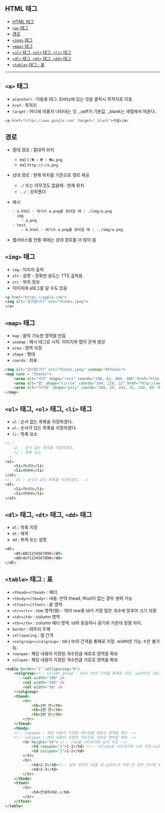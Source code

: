 ## HTML 태그

- [HTML 태그](#html-태그)
- [`<a>` 태그](#a-태그)
- [경로](#경로)
- [`<img>` 태그](#img-태그)
- [`<map>` 태그](#map-태그)
- [`<ul>` 태그, `<ol>` 태그, `<li>` 태그](#ul-태그-ol-태그-li-태그)
- [`<dl>` 태그, `<dt>` 태그, `<dd>` 태그](#dl-태그-dt-태그-dd-태그)
- [`<table>` 태그 : 표](#table-태그--표)


---

## `<a>` 태그
- `a(anchor)` : 이동용 태그. Entity에 있는 것을 클릭시 목적지로 이동.
- `href` : 목적지
- `target` : 어디에 띄울지 나타내는 것. _self가 기본값. _blank는 새탭에서 띄운다.

```html
<a href="https://www.google.com" target="_blank">구글</a>
```

## 경로
- 절대 경로 : 절대적 위치
    - ex) `C:₩ ~ ₩ ~ ₩a.png`
    - ex) `http://~/a.png`
- 상대 경로 : 현재 위치를 기준으로 경로 제공
    - `./` 또는 아무것도 없을때 : 현재 위치
    - `../` : 상위폴더
- 예시
    
    ```html
    - a.html - 여기서 a.png를 찾아갈 때 : ./img/a.png
    - img
        - a.png
    - test
        - b.html - 여기서 a.png를 찾아갈 때 : ../img/a.png
    ```
    
- 웹서비스를 만들 때에는 상대 경로를 더 많이 씀

## `<img>` 태그
- `img` : 이미지 출력
- `alt` : 설명 - 정확한 용도는 TTS 출력용.
- `src` : 위치 정보
- 이미지에 a태그를 달 수도 있음

```html
<a href="https://apple.com">
<img alt="감사합니다" src="thanks.jpeg">
</a>
```

## `<map>` 태그
- `map` : 클릭 가능한 영역을 만듬
- `usemap` : 해시 태그로 시작. 이미지와 맵의 관계 생성
- `area` : 영역 지정
- `shape` : 형태
- `coords` : 좌표

```html
<img alt="감사합니다" src="thanks.jpeg" usemap="#thanks">
<map name = "thanks">
	<area alt="사각" shape="rect" coords="390, 62, 489, 306" href="http://www.naver.com" />
	<area alt="원" shape="circle" coords="194, 218, 22" href="http://www.daum.net" />
	<area alt="다각형" shape="poly" coords="200, 59, 243, 41, 242, 80" href="http://www.amazon.com" />
</map>
```

## `<ul>` 태그, `<ol>` 태그, `<li>` 태그

- `ul` : 순서 없는 목록을 지정하겠다.
- `ol` : 순서가 있는 목록을 지정하겠다.
- `li` : 목록 요소

```html
<!-- 
	ul : 순서 없는 목록을 지정하겠다.
	li : 목록 요소
-->
<ul>
	<li>가나다</li>
	<li>라마바</li>
</ul>
<!-- ol : 순서가 있는 목록을 지정하겠다. -->
<ol>
	<li>가나다</li>
	<li>라마바</li>
</ol>
```

## `<dl>` 태그, `<dt>` 태그, `<dd>` 태그

- `dl` : 목록 지정
- `dt` : 제목
- `dd` : 부제 또는 설명

```html
<dl>
	<dt>ABC1234567890</dt>
	<dd>def1234567890</dd>
</dl>
```

## `<table>` 태그 : 표

- `<thead></thead>` : 헤더
- `<tbody></tbody>` : 내용. 만약 thead, tfoot이 없는 경우 생략 가능
- `<tfoot></tfoot>` : 끝 영역
- `<tr></tr>` : row 영역(행) - 여러 row중 td가 가장 많은 개수에 맞추어 크기 지정
- `<td></td>` : column 영역
- `<th></th>` : column 헤더 영역. td와 동일하나 굵기와 가운데 정렬 차이.
- `border` : 테두리 두께
- `cellspacing` : 셀 간격
- `<colgroup></colgroup>` : td나 th의 간격을 통째로 지정. width만 가능. tr은 불가능.
- `rowspan` : 해당 내용이 지정된 개수만큼 세로로 영역을 확보
- `colspan` : 해당 내용이 지정된 개수만큼 가로로 영역을 확보

```html
<table border="1" cellspacing="0">
	<colgroup><!-- column group - td나 th의 간격을 통째로 지정. width만 가능. tr은 불가능.-->
		<col width="100" />
		<col width="200" />
		<col width="50" />
	</colgroup>
	<thead>
		<tr>
			<th>1번 칸</th>
			<th>2번 칸</th>
			<th>3번 칸</th>
		</tr>
	</thead>
	<tbody>
	<!-- rowspan : 해당 내용이 지정된 개수만큼 세로로 영역을 확보 -->
	<!-- colspan : 해당 내용이 지정된 개수만큼 가로로 영역을 확보 -->
		<tr height="50"> <!-- row를 나타내기에 높이 지정 -->
			<td rowspan="2">1-1</td> <!-- column을 나타내기에 너비 지정 width를 활용해 가능. -->
			<td colspan="2">1-2</td>
		</tr>
		<tr>
			<td>2-2</td><!-- 같은 위치의 td들 중 width가 가장 큰 것의 크기에 맞춘다. -->
			<td>2-3</td>
		</tr>
	</tbody>
	<tfoot>
		<tr>
			<td>안녕하세요.</td>
		</tr>
	</tfoot>
</table>
```